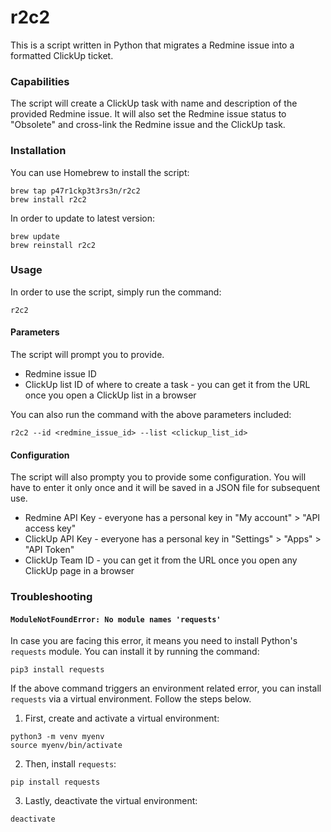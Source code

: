 # r2c2
This is a script written in Python that migrates a Redmine issue into a formatted ClickUp ticket.

### Capabilities
The script will create a ClickUp task with name and description of the provided Redmine issue. It will also set the Redmine issue status to "Obsolete" and cross-link the Redmine issue and the ClickUp task.

### Installation
You can use Homebrew to install the script:
```
brew tap p47r1ckp3t3rs3n/r2c2
brew install r2c2
```
In order to update to latest version:
```
brew update
brew reinstall r2c2
```
### Usage
In order to use the script, simply run the command:
```
r2c2
```
#### Parameters
The script will prompt you to provide.
* Redmine issue ID
* ClickUp list ID of where to create a task - you can get it from the URL once you open a ClickUp list in a browser

You can also run the command with the above parameters included:
```
r2c2 --id <redmine_issue_id> --list <clickup_list_id>
```

#### Configuration
The script will also prompty you to provide some configuration. You will have to enter it only once and it will be saved in a JSON file for subsequent use.
* Redmine API Key - everyone has a personal key in "My account" > "API access key"
* ClickUp API Key - everyone has a personal key in "Settings" > "Apps" > "API Token"
* ClickUp Team ID - you can get it from the URL once you open any ClickUp page in a browser

### Troubleshooting

#### `ModuleNotFoundError: No module names 'requests'`
In case you are facing this error, it means you need to install Python's `requests` module. You can install it by running the command:
```
pip3 install requests
```
If the above command triggers an environment related error, you can install `requests` via a virtual environment. Follow the steps below.

1. First, create and activate a virtual environment:
```
python3 -m venv myenv
source myenv/bin/activate
```
2. Then, install `requests`:
```
pip install requests
```
3. Lastly, deactivate the virtual environment:
```
deactivate
```